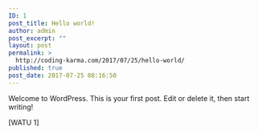 ```yaml
---
ID: 1
post_title: Hello world!
author: admin
post_excerpt: ""
layout: post
permalink: >
  http://coding-karma.com/2017/07/25/hello-world/
published: true
post_date: 2017-07-25 08:16:50
---
```

Welcome to WordPress. This is your first post. Edit or delete it, then start writing!

[WATU 1]